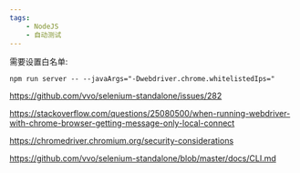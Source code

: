 ```yaml
---
tags:
    - NodeJS
    - 自动测试
---
```




需要设置白名单:

```
npm run server -- --javaArgs="-Dwebdriver.chrome.whitelistedIps="
```



https://github.com/vvo/selenium-standalone/issues/282

https://stackoverflow.com/questions/25080500/when-running-webdriver-with-chrome-browser-getting-message-only-local-connect

https://chromedriver.chromium.org/security-considerations

https://github.com/vvo/selenium-standalone/blob/master/docs/CLI.md



